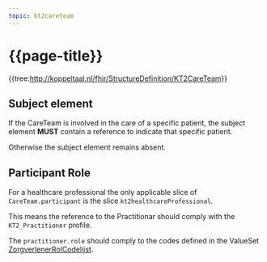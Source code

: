 ```yaml
---
topic: kt2careteam
---
```

# {{page-title}}

{{tree:http://koppeltaal.nl/fhir/StructureDefinition/KT2CareTeam}}

## Subject element

If the CareTeam is involved in the care of a specific patient, the subject element __MUST__ contain a reference to indicate that specific patient.

Otherwise the subject element remains absent.

## Participant Role

For a healthcare professional the only applicable slice of `CareTeam.participant` is the slice `kt2healthcareProfessional`.

This means the reference to the Practitionar should comply with the `KT2_Practitioner` profile.

The `practitioner.role` should comply to the codes defined in the ValueSet [ZorgverlenerRolCodelijst](https://simplifier.net/nictiz-r4-zib2020/2.16.840.1.113883.2.4.3.11.60.40.2.17.1.5--20200901000000).
